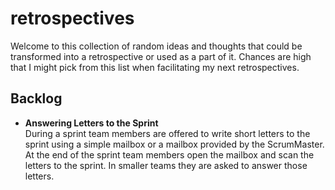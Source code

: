 # retrospectives

Welcome to this collection of random ideas and thoughts that could be transformed into a retrospective or used as a part of it. Chances are high that I might pick from this list when facilitating my next retrospectives.

## Backlog

* **Answering Letters to the Sprint**    
  During a sprint team members are offered to write short letters to the sprint using a simple mailbox or a mailbox provided by the ScrumMaster. At the end of the sprint team members open the mailbox and scan the letters to the sprint. In smaller teams they are asked to answer those letters.

